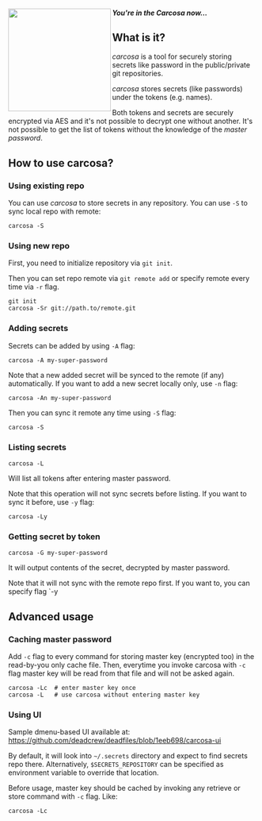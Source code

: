 #### *You're in the Carcosa now&hellip;* <img width="207px" align="left" src="https://cloud.githubusercontent.com/assets/674812/14978039/e1cd0130-113a-11e6-991a-729c40af89ec.png"/>

## What is it?

*carcosa* is a tool for securely storing secrets like password in the
public/private git repositories.

*carcosa* stores secrets (like passwords) under the tokens (e.g. names).

Both tokens and secrets are securely encrypted via AES and it's not
possible to decrypt one without another. It's not possible to get the
list of tokens without the knowledge of the *master password*.

## How to use carcosa?

### Using existing repo

You can use *carcosa* to store secrets in any repository. You can use `-S` to
sync local repo with remote:

```
carcosa -S
```

### Using new repo

First, you need to initialize repository via `git init`.

Then you can set repo remote via `git remote add` or specify remote every
time via `-r` flag.

```
git init
carcosa -Sr git://path.to/remote.git
```

### Adding secrets

Secrets can be added by using `-A` flag:

```
carcosa -A my-super-password
```

Note that a new added secret will be synced to the remote (if any)
automatically. If you want to add a new secret locally only, use `-n` flag:

```
carcosa -An my-super-password
```

Then you can sync it remote any time using `-S` flag:

```
carcosa -S
```

### Listing secrets

```
carcosa -L
```

Will list all tokens after entering master password.

Note that this operation will not sync secrets before listing. If you
want to sync it before, use `-y` flag:

```
carcosa -Ly
```

### Getting secret by token

```
carcosa -G my-super-password
```

It will output contents of the secret, decrypted by master password.

Note that it will not sync with the remote repo first. If you want to, you
can specify flag `-y

## Advanced usage

### Caching master password

Add `-c` flag to every command for storing master key (encrypted too) in the
read-by-you only cache file. Then, everytime you invoke carcosa with `-c` flag
master key will be read from that file and will not be asked again.

```
carcosa -Lc  # enter master key once
carcosa -L   # use carcosa without entering master key
```

### Using UI

Sample dmenu-based UI available at: https://github.com/deadcrew/deadfiles/blob/1eeb698/carcosa-ui

By default, it will look into `~/.secrets` directory and expect to find secrets
repo there. Alternatively, `$SECRETS_REPOSITORY` can be specified as
environment variable to override that location.

Before usage, master key should be cached by invoking any retrieve or store
command with `-c` flag. Like:

```
carcosa -Lc
```

